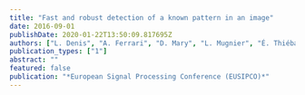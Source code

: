 ```yaml
---
title: "Fast and robust detection of a known pattern in an image"
date: 2016-09-01
publishDate: 2020-01-22T13:50:09.817695Z
authors: ["L. Denis", "A. Ferrari", "D. Mary", "L. Mugnier", "É. Thiébaut"]
publication_types: ["1"]
abstract: ""
featured: false
publication: "*European Signal Processing Conference (EUSIPCO)*"
---
```



